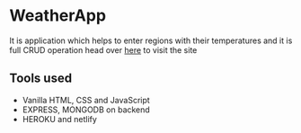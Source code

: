 # WeatherApp
It is  application which helps to enter regions with their temperatures and it is full CRUD operation head over [here](https://weatherapp-j.netlify.app/index.html) to visit the site
## Tools used
* Vanilla HTML, CSS and JavaScript
* EXPRESS, MONGODB on backend
* HEROKU and netlify
